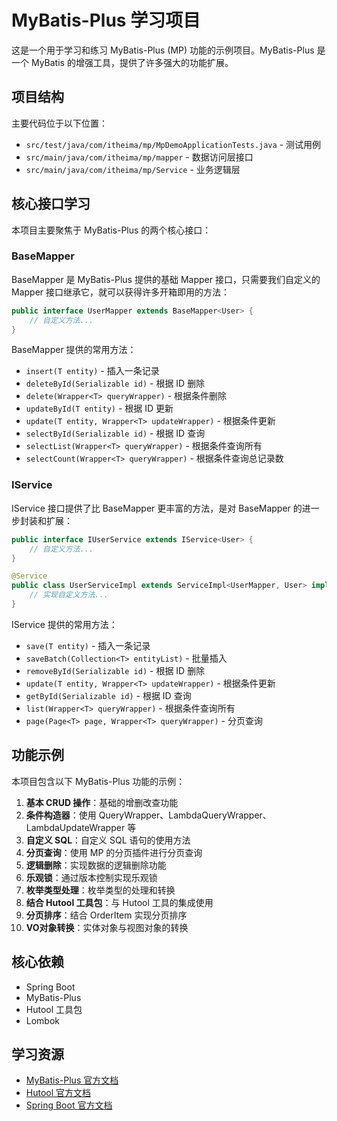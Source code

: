 # MyBatis-Plus 学习项目

这是一个用于学习和练习 MyBatis-Plus (MP) 功能的示例项目。MyBatis-Plus 是一个 MyBatis 的增强工具，提供了许多强大的功能扩展。

## 项目结构

主要代码位于以下位置：

- `src/test/java/com/itheima/mp/MpDemoApplicationTests.java` - 测试用例
- `src/main/java/com/itheima/mp/mapper` - 数据访问层接口
- `src/main/java/com/itheima/mp/Service` - 业务逻辑层

## 核心接口学习

本项目主要聚焦于 MyBatis-Plus 的两个核心接口：

### BaseMapper<T>

BaseMapper 是 MyBatis-Plus 提供的基础 Mapper 接口，只需要我们自定义的 Mapper 接口继承它，就可以获得许多开箱即用的方法：

```java
public interface UserMapper extends BaseMapper<User> {
    // 自定义方法...
}
```

BaseMapper 提供的常用方法：

- `insert(T entity)` - 插入一条记录
- `deleteById(Serializable id)` - 根据 ID 删除
- `delete(Wrapper<T> queryWrapper)` - 根据条件删除
- `updateById(T entity)` - 根据 ID 更新
- `update(T entity, Wrapper<T> updateWrapper)` - 根据条件更新
- `selectById(Serializable id)` - 根据 ID 查询
- `selectList(Wrapper<T> queryWrapper)` - 根据条件查询所有
- `selectCount(Wrapper<T> queryWrapper)` - 根据条件查询总记录数

### IService<T>

IService 接口提供了比 BaseMapper 更丰富的方法，是对 BaseMapper 的进一步封装和扩展：

```java
public interface IUserService extends IService<User> {
    // 自定义方法...
}

@Service
public class UserServiceImpl extends ServiceImpl<UserMapper, User> implements IUserService {
    // 实现自定义方法...
}
```

IService 提供的常用方法：

- `save(T entity)` - 插入一条记录
- `saveBatch(Collection<T> entityList)` - 批量插入
- `removeById(Serializable id)` - 根据 ID 删除
- `update(T entity, Wrapper<T> updateWrapper)` - 根据条件更新
- `getById(Serializable id)` - 根据 ID 查询
- `list(Wrapper<T> queryWrapper)` - 根据条件查询所有
- `page(Page<T> page, Wrapper<T> queryWrapper)` - 分页查询

## 功能示例

本项目包含以下 MyBatis-Plus 功能的示例：

1. **基本 CRUD 操作**：基础的增删改查功能
2. **条件构造器**：使用 QueryWrapper、LambdaQueryWrapper、LambdaUpdateWrapper 等
3. **自定义 SQL**：自定义 SQL 语句的使用方法
4. **分页查询**：使用 MP 的分页插件进行分页查询
5. **逻辑删除**：实现数据的逻辑删除功能
6. **乐观锁**：通过版本控制实现乐观锁
7. **枚举类型处理**：枚举类型的处理和转换
8. **结合 Hutool 工具包**：与 Hutool 工具的集成使用
9. **分页排序**：结合 OrderItem 实现分页排序
10. **VO对象转换**：实体对象与视图对象的转换

## 核心依赖

- Spring Boot
- MyBatis-Plus
- Hutool 工具包
- Lombok

## 学习资源

- [MyBatis-Plus 官方文档](https://baomidou.com/)
- [Hutool 官方文档](https://www.hutool.cn/docs/)
- [Spring Boot 官方文档](https://spring.io/projects/spring-boot) 